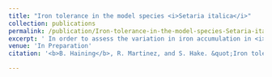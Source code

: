 ```yaml
---
title: "Iron tolerance in the model species <i>Setaria italica</i>"
collection: publications
permalink: /publication/Iron-tolerance-in-the-model-species-Setaria-italica.md
excerpt: ' In order to assess the variation in iron accumulation in <i>Setaria</i>, a diverse group of landraces and cultivars were grown in soil and hydroponically with varied amounts of ion. Dry root and shoot weight were assessed, as was yield by weight. Additionally, the uppermost leaf was taken and the concentrations of 20 different elements in the plant were assessed. The unsupervised machine learning algorithm DBSCAN allowed for the identification of two separate ionomically defined groups and three morphologically defined groups. These groupings did not show strong intercorrelation, with the exception of one ionomic group, which did correspond to the African morphology group. The second ionomic group appeared to show a constitutive phosphate deficiency response. The results suggest that there is considerable variation in iron content and room for improvement. '
venue: 'In Preparation'
citation: '<b>B. Haining</b>, R. Martinez, and S. Hake. &quot;Iron tolerange in the model species <i>Setaria italica</i>.&quot; <i>In preparation.</i>'

---
```

